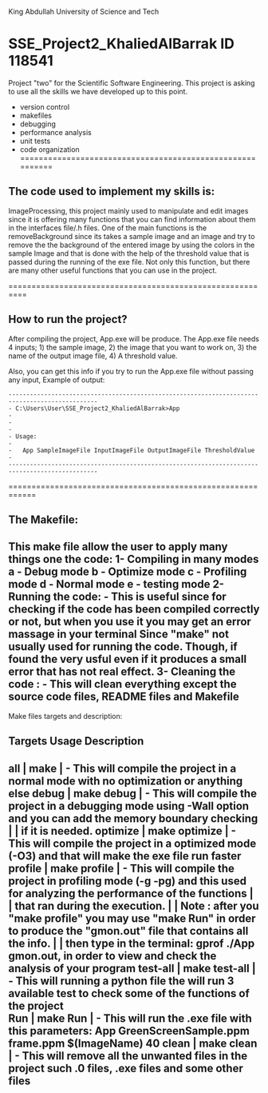King Abdullah University of Science and Tech 

SSE_Project2_KhaliedAlBarrak  ID 118541
==========================================================

Project "two" for the Scientific Software Engineering. This project is asking to use all the skills we have developed up to this point.

- version control
- makefiles
- debugging
- performance analysis
- unit tests
- code organization
==========================================================

The code used to implement my skills is:
----------------------------------------
ImageProcessing, this project mainly used to manipulate and edit images since it is offering many functions that you can find information about them
in the interfaces file/.h files. One of the main functions is the removeBackground since its takes a sample image and an image and try to remove the
the background of the entered image by using the colors in the sample Image and that is done with the help of the threshold value that is passed during
the running of the exe file. Not only this function, but there are many other useful functions that you can use in the project.
 
==========================================================

How to run the project?
-----------------------

After compiling the project, App.exe will be produce. The App.exe file needs 4 inputs; 1) the sample image, 2) the image that you want to work on,
3) the name of the output image file, 4) A threshold value.

 Also, you can get this info if you try to run the App.exe file without passing any input, Example of output:
 
	-----------------------------------------------------------------------------------------------
	- C:\Users\User\SSE_Project2_KhaliedAlBarrak>App											  -
    -																							  -
	- Usage:																				      -
	-	App SampleImageFile InputImageFile OutputImageFile ThresholdValue                         -
	-----------------------------------------------------------------------------------------------
============================================================

The Makefile:
-------------
 This make file allow the user to apply many things one the code:
 1- Compiling in many modes
	a - Debug mode
	b - Optimize mode
	c - Profiling mode
	d - Normal mode
	e - testing mode
 2- Running the code:
	- This is useful since for checking if the code has been compiled correctly or not, but when you use it you may get an error massage in your terminal
	Since "make" not usually used for running the code. Though, if found the very usful even if it produces a small error that has not real effect.
 3- Cleaning the code :
	- This will clean everything except the source code files, README files and Makefile
--------------

Make files targets and description:

Targets				Usage 				Description
---------------------------------------------------------------------------------------------------------------------------------------------------------
all				|	make			|	- This will compile the project in a normal mode with no optimization or anything else
debug			|	make debug		|	- This will compile the project in a debugging mode using -Wall option and you can add the memory boundary checking
				|					|	if it is needed.
optimize		|	make optimize	|	- This will compile the project in a optimized mode (-O3) and that will make the exe file run faster
profile			|	make profile	|	- This will compile the project in profiling mode (-g -pg) and this used for analyzing the performance of the functions
				|					|	that ran during the execution. 
				|					|	Note : after you "make profile" you may use "make Run" in order to produce the "gmon.out" file that contains all the info.
				|					|	then type in the terminal: gprof ./App gmon.out, in order to view and check the analysis of your program
test-all		|   make test-all	|	- This will running a python file the will run 3 available test to check some of the functions of the project				
Run				|	make Run		|	- This will run the .exe file with this parameters: App GreenScreenSample.ppm frame.ppm $(ImageName) 40
clean 			|	make clean		|	- This will remove all the unwanted files in the project such .0 files, .exe files and some other files 	
---------------------------------------------------------------------------------------------------------------------------------------------------------									
